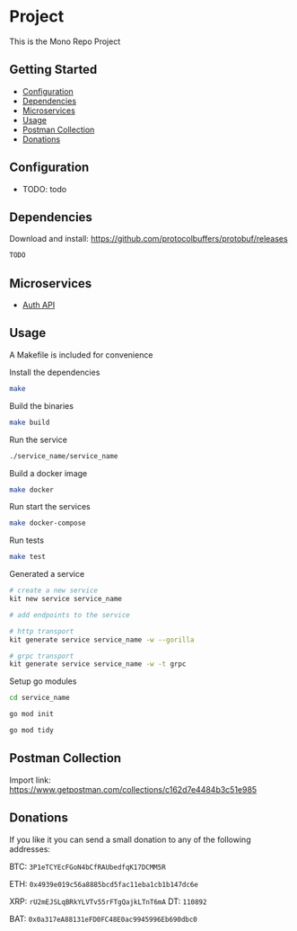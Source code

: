 # Project

This is the Mono Repo Project

## Getting Started

- [Configuration](#configuration)
- [Dependencies](#dependencies)
- [Microservices](#microservices)
- [Usage](#usage)
- [Postman Collection](#postman-collection)
- [Donations](#donations)

## Configuration

- TODO: todo

## Dependencies

Download and install: https://github.com/protocolbuffers/protobuf/releases
```bash
TODO
```

## Microservices

- [Auth API](https://github.com/emurmotol/project/tree/master/auth_api)

## Usage

A Makefile is included for convenience

Install the dependencies
```bash
make
```

Build the binaries
```bash
make build
```

Run the service
```bash
./service_name/service_name
```

Build a docker image
```bash
make docker
```

Run start the services
```bash
make docker-compose
```

Run tests
```bash
make test
```

Generated a service
```bash
# create a new service
kit new service service_name

# add endpoints to the service

# http transport
kit generate service service_name -w --gorilla

# grpc transport
kit generate service service_name -w -t grpc
```

Setup go modules
```bash
cd service_name

go mod init

go mod tidy
```

## Postman Collection

Import link: https://www.getpostman.com/collections/c162d7e4484b3c51e985

## Donations

If you like it you can send a small donation to any of the following addresses:

BTC: `3P1eTCYEcFGoN4bCfRAUbedfqK17DCMM5R`

ETH: `0x4939e019c56a8885bcd5fac11eba1cb1b147dc6e`

XRP: `rU2mEJSLqBRkYLVTv55rFTgQajkLTnT6mA` DT: `110892`

BAT: `0x0a317eA88131eFD0FC48E0ac9945996Eb690dbc0`